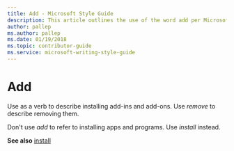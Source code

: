 ```yaml
---
title: Add - Microsoft Style Guide
description: This article outlines the use of the word add per Microsoft style guidelines. 
author: pallep
ms.author: pallep
ms.date: 01/19/2018
ms.topic: contributor-guide
ms.service: microsoft-writing-style-guide
---
```


# Add

Use as a verb to describe installing add-ins and add-ons. Use *remove* to describe removing them. 

Don't use *add* to refer to installing apps and programs. Use *install* instead.

**See also** [install](~/a-z-word-list-term-collections/i/install.md)
